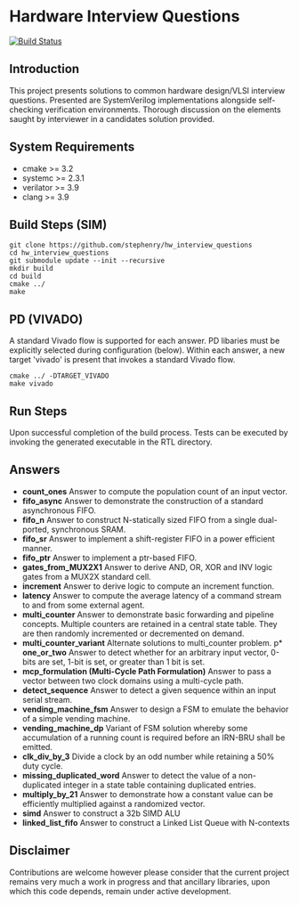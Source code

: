 # Hardware Interview Questions

[![Build Status](https://travis-ci.org/stephenry/hw_interview_questions.svg?branch=master)](https://travis-ci.org/stephenry/hw_interview_questions)

## Introduction

This project presents solutions to common hardware design/VLSI interview
questions. Presented are SystemVerilog implementations alongside self-checking
verification environments. Thorough discussion on the elements saught by
interviewer in a candidates solution provided.

## System Requirements
* cmake >= 3.2
* systemc >= 2.3.1
* verilator >= 3.9
* clang >= 3.9

## Build Steps (SIM)
~~~~
git clone https://github.com/stephenry/hw_interview_questions
cd hw_interview_questions
git submodule update --init --recursive
mkdir build
cd build
cmake ../
make
~~~~

## PD (VIVADO)

A standard Vivado flow is supported for each answer. PD libaries must
be explicitly selected during configuration (below). Within each answer,
a new target 'vivado' is present that invokes a standard Vivado flow.

~~~~
cmake ../ -DTARGET_VIVADO
make vivado
~~~~

## Run Steps
Upon successful completion of the build process. Tests can be executed by
invoking the generated executable in the RTL directory.

## Answers
* __count_ones__ Answer to compute the population count of an input vector.
* __fifo_async__ Answer to demonstrate the construction of a standard
  asynchronous FIFO.
* __fifo_n__ Answer to construct N-statically sized FIFO from a single
  dual-ported, synchronous SRAM.
* __fifo_sr__ Answer to implement a shift-register FIFO in a power efficient
  manner.
* __fifo_ptr__ Answer to implement a ptr-based FIFO.
* __gates_from_MUX2X1__ Answer to derive AND, OR, XOR and INV logic gates from a
  MUX2X standard cell.
* __increment__ Answer to derive logic to compute an increment function.
* __latency__ Answer to compute the average latency of a command stream to and
  from some external agent.
* __multi_counter__ Answer to demonstrate basic forwarding and pipeline
  concepts. Multiple counters are retained in a central state table. They are
  then randomly incremented or decremented on demand.
* __multi_counter_variant__ Alternate solutions to multi_counter problem.
p* __one_or_two__ Answer to detect whether for an arbitrary input vector, 0-bits
  are set, 1-bit is set, or greater than 1 bit is set.
* __mcp_formulation (Multi-Cycle Path Formulation)__ Answer to pass a vector
  between two clock domains using a multi-cycle path.
* __detect_sequence__ Answer to detect a given sequence within an input
  serial stream.
* __vending_machine_fsm__ Answer to design a FSM to emulate the behavior of a
  simple vending machine.
* __vending_machine_dp__ Variant of FSM solution whereby some accumulation of a
  running count is required before an IRN-BRU shall be emitted.
* __clk_div_by_3__ Divide a clock by an odd number while retaining a 50% duty
  cycle.
* __missing_duplicated_word__ Answer to detect the value of a non-duplicated
  integer in a state table containing duplicated entries.
* __multiply_by_21__ Answer to demonstrate how a constant value can be
  efficiently multiplied against a randomized vector.
* __simd__ Answer to construct a 32b SIMD ALU
* __linked_list_fifo__ Answer to construct a Linked List Queue with N-contexts

## Disclaimer
Contributions are welcome however please consider that the current project
remains very much a work in progress and that ancillary libraries, upon which
this code depends, remain under active development.
